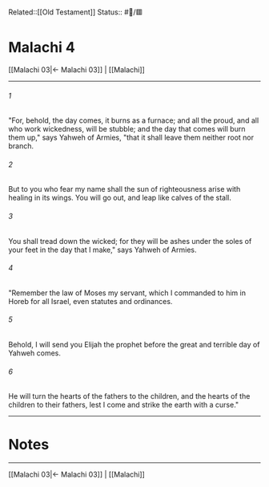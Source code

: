 Related::[[Old Testament]]
Status:: #📖/🟥
# Malachi 4

[[Malachi 03|← Malachi 03]] | [[Malachi]]
***



###### 1 
"For, behold, the day comes, it burns as a furnace; and all the proud, and all who work wickedness, will be stubble; and the day that comes will burn them up," says Yahweh of Armies, "that it shall leave them neither root nor branch. 

###### 2 
But to you who fear my name shall the sun of righteousness arise with healing in its wings. You will go out, and leap like calves of the stall. 

###### 3 
You shall tread down the wicked; for they will be ashes under the soles of your feet in the day that I make," says Yahweh of Armies. 

###### 4 
"Remember the law of Moses my servant, which I commanded to him in Horeb for all Israel, even statutes and ordinances. 

###### 5 
Behold, I will send you Elijah the prophet before the great and terrible day of Yahweh comes. 

###### 6 
He will turn the hearts of the fathers to the children, and the hearts of the children to their fathers, lest I come and strike the earth with a curse."

---
# Notes


***
[[Malachi 03|← Malachi 03]] | [[Malachi]]
